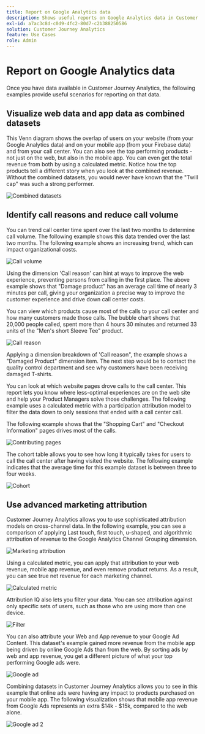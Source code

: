 ```yaml
---
title: Report on Google Analytics data
description: Shows useful reports on Google Analytics data in Customer Journey Analytics
exl-id: a7ac3c8d-c0d9-4fc2-80d7-c2b388250586
solution: Customer Journey Analytics
feature: Use Cases
role: Admin
---
```

# Report on Google Analytics data

Once you have data available in Customer Journey Analytics, the following examples provide useful scenarios for reporting on that data.

## Visualize web data and app data as combined datasets

This Venn diagram shows the overlap of users on your website (from your Google Analytics data) and on your mobile app (from your Firebase data) and from your call center. You can also see the top performing products - not just on the web, but also in the mobile app. You can even get the total revenue from both by using a calculated metric. Notice how the top products tell a different story when you look at the combined revenue. Without the combined datasets, you would never have known that the "Twill cap" was such a strong performer.

![Combined datasets](../assets/combined-datasets.png)

## Identify call reasons and reduce call volume

You can trend call center time spent over the last two months to determine call volume. The following example shows this data trended over the last two months. The following example shows an increasing trend, which can impact organizational costs.

![Call volume](../assets/call-volume.png)

Using the dimension 'Call reason' can hint at ways to improve the web experience, preventing persons from calling in the first place. The above example shows that "Damage product" has an average call time of nearly 3 minutes per call, giving your organization a precise way to improve the customer experience and drive down call center costs.

You can view which products cause most of the calls to your call center and how many customers made those calls. The bubble chart shows that 20,000 people called, spent more than 4 hours 30 minutes and returned 33 units of the "Men's short Sleeve Tee" product.

![Call reason](../assets/call-reason.png)

Applying a dimension breakdown of 'Call reason", the example shows a "Damaged Product" dimension item. The next step would be to contact the quality control department and see why customers have been receiving damaged T-shirts.

You can look at which website pages drove calls to the call center. This report lets you know where less-optimal experiences are on the web site and help your Product Managers solve those challenges. The following example uses a calculated metric with a participation attribution model to filter the data down to only sessions that ended with a call center call.

The following example shows that the "Shopping Cart" and "Checkout Information" pages drives most of the calls.

![Contributing pages](../assets/contributing-pages.png)

The cohort table allows you to see how long it typically takes for users to call the call center after having visited the website. The following example indicates that the average time for this example dataset is between three to four weeks.

![Cohort](../assets/cohort.png)

## Use advanced marketing attribution

Customer Journey Analytics allows you to use sophisticated attribution models on cross-channel data. In the following example, you can see a comparison of applying Last touch, first touch, u-shaped, and algorithmic attribution of revenue to the Google Analytics Channel Grouping dimension.

![Marketing attribution](../assets/mktg-attribution.png)

Using a calculated metric, you can apply that attribution to your web revenue, mobile app revenue, and even remove product returns. As a result, you can see true net revenue for each marketing channel.

![Calculated metric](../assets/calc-metric.png)

Attribution IQ also lets you filter your data. You can see attribution against only specific sets of users, such as those who are using more than one device.

![Filter](../assets/filter.png)

You can also attribute your Web and App revenue to your Google Ad Content. This dataset's example gained more revenue from the mobile app being driven by online Google Ads than from the web. By sorting ads by web and app revenue, you get a different picture of what your top performing Google ads were.

![Google ad](../assets/google-ad.png)

Combining datasets in Customer Journey Analytics allows you to see in this example that online ads were having any impact to products purchased on your mobile app. The following visualization shows that mobile app revenue from Google Ads represents an extra $14k - $15k, compared to the web alone.

![Google ad 2](../assets/google-ad2.png)
